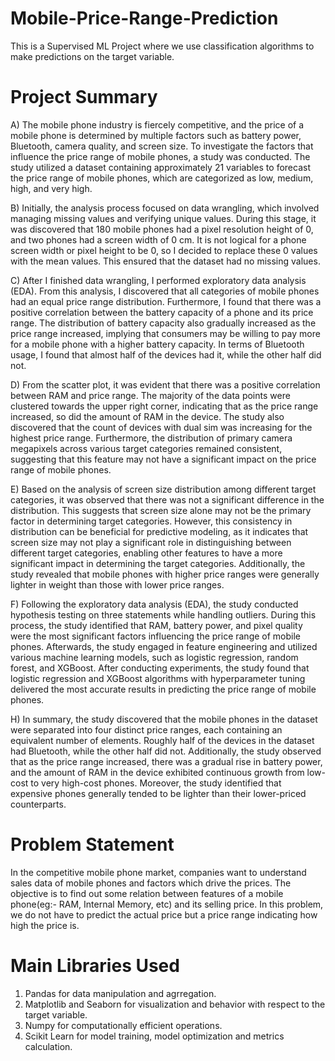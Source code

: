 # Mobile-Price-Range-Prediction
This is a Supervised ML Project where we use classification algorithms to make predictions on the target variable.

# Project Summary

A) The mobile phone industry is fiercely competitive, and the price of a mobile phone is determined by multiple factors such as battery power, Bluetooth, camera quality, and screen size. To investigate the factors that influence the price range of mobile phones, a study was conducted. The study utilized a dataset containing approximately 21 variables to forecast the price range of mobile phones, which are categorized as low, medium, high, and very high.

B) Initially, the analysis process focused on data wrangling, which involved managing missing values and verifying unique values. During this stage, it was discovered that 180 mobile phones had a pixel resolution height of 0, and two phones had a screen width of 0 cm. It is not logical for a phone screen width or pixel height to be 0, so I decided to replace these 0 values with the mean values. This ensured that the dataset had no missing values.

C) After I finished data wrangling, I performed exploratory data analysis (EDA). From this analysis, I discovered that all categories of mobile phones had an equal price range distribution. Furthermore, I found that there was a positive correlation between the battery capacity of a phone and its price range. The distribution of battery capacity also gradually increased as the price range increased, implying that consumers may be willing to pay more for a mobile phone with a higher battery capacity. In terms of Bluetooth usage, I found that almost half of the devices had it, while the other half did not.

D) From the scatter plot, it was evident that there was a positive correlation between RAM and price range. The majority of the data points were clustered towards the upper right corner, indicating that as the price range increased, so did the amount of RAM in the device. The study also discovered that the count of devices with dual sim was increasing for the highest price range. Furthermore, the distribution of primary camera megapixels across various target categories remained consistent, suggesting that this feature may not have a significant impact on the price range of mobile phones.

E) Based on the analysis of screen size distribution among different target categories, it was observed that there was not a significant difference in the distribution. This suggests that screen size alone may not be the primary factor in determining target categories. However, this consistency in distribution can be beneficial for predictive modeling, as it indicates that screen size may not play a significant role in distinguishing between different target categories, enabling other features to have a more significant impact in determining the target categories. Additionally, the study revealed that mobile phones with higher price ranges were generally lighter in weight than those with lower price ranges.

F) Following the exploratory data analysis (EDA), the study conducted hypothesis testing on three statements while handling outliers. During this process, the study identified that RAM, battery power, and pixel quality were the most significant factors influencing the price range of mobile phones. Afterwards, the study engaged in feature engineering and utilized various machine learning models, such as logistic regression, random forest, and XGBoost. After conducting experiments, the study found that logistic regression and XGBoost algorithms with hyperparameter tuning delivered the most accurate results in predicting the price range of mobile phones.

H) In summary, the study discovered that the mobile phones in the dataset were separated into four distinct price ranges, each containing an equivalent number of elements. Roughly half of the devices in the dataset had Bluetooth, while the other half did not. Additionally, the study observed that as the price range increased, there was a gradual rise in battery power, and the amount of RAM in the device exhibited continuous growth from low-cost to very high-cost phones. Moreover, the study identified that expensive phones generally tended to be lighter than their lower-priced counterparts.

# Problem Statement

In the competitive mobile phone market, companies want to understand sales data of mobile phones and factors which drive the prices. The objective is to find out some relation between features of a mobile phone(eg:- RAM, Internal Memory, etc) and its selling price. In this problem, we do not have to predict the actual price but a price range indicating how high the price is.

# Main Libraries Used

1. Pandas for data manipulation and agrregation.
2. Matplotlib and Seaborn for visualization and behavior with respect to the target variable.
3. Numpy for computationally efficient operations.
4. Scikit Learn for model training, model optimization and metrics calculation.
